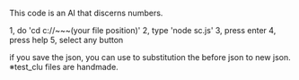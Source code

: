 This code is an AI that discerns numbers.

1, do 'cd c://~~~(your file position)'
2, type 'node sc.js'
3, press enter
4, press help
5, select any button

if you save the json, you can use to substitution the before json to new json.
※test_clu files are handmade.
